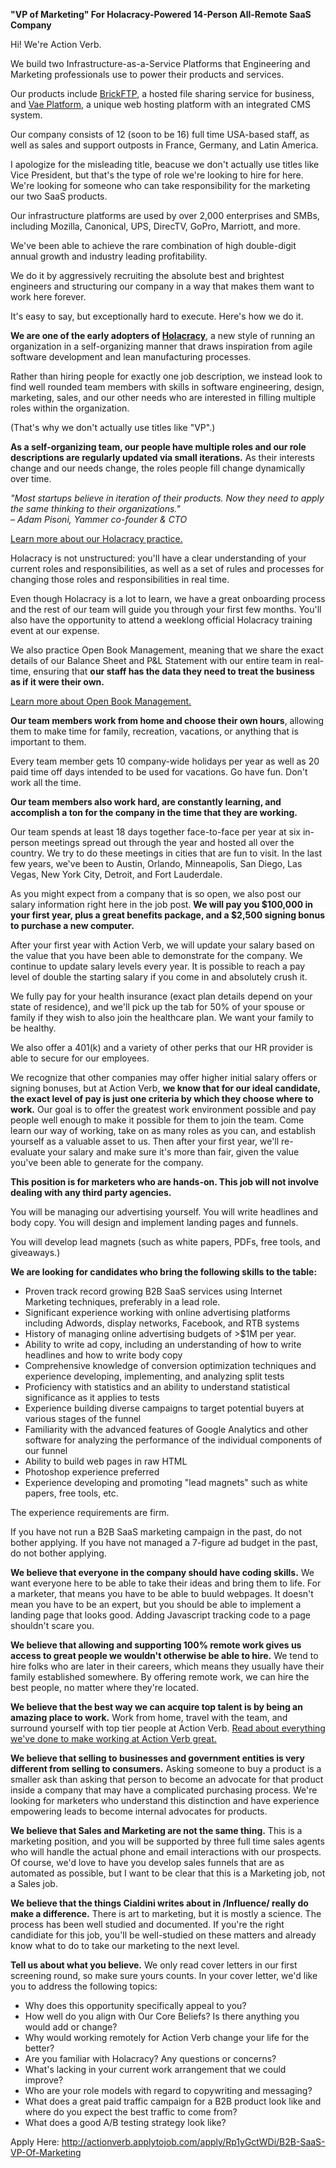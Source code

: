---
---

**"VP of Marketing" For Holacracy-Powered 14-Person All-Remote SaaS Company**

Hi!  We're Action Verb.

We build two Infrastructure-as-a-Service Platforms that Engineering and Marketing
professionals use to power their products and services.

Our products include <a href="https://brickftp.com/" target="_blank">BrickFTP</a>,
a hosted file sharing service for business, and
<a href="https://vaeplatform.com/" target="_blank">Vae Platform</a>,
a unique web hosting platform with an integrated CMS system.

Our company consists of 12 (soon to be 16) full time USA-based staff,
as well as sales and support outposts in France, Germany, and Latin
America.

I apologize for the misleading title, beacuse we don't actually use
titles like Vice President, but that's the type of role we're looking to
hire for here.  We're looking for someone who can take responsibility
for the marketing our two SaaS products.

Our infrastructure platforms are used by over 2,000 enterprises and
SMBs, including Mozilla, Canonical, UPS, DirecTV, GoPro, Marriott, and
more.

We've been able to achieve the rare combination of high double-digit
annual growth and industry leading profitability.

We do it by aggressively recruiting the absolute best and brightest
engineers and structuring our company in a way that makes them want to
work here forever.

It's easy to say, but exceptionally hard to execute.  Here's how we do
it.

**We are one of the early adopters of <a href="http://www.holacracy.org/" target="_blank">Holacracy</a>**, a new style
of running an organization in a self-organizing manner that draws
inspiration from agile software development and lean manufacturing
processes.

Rather than hiring people for exactly one job description, we instead
look to find well rounded team members with skills in software
engineering, design, marketing, sales, and our other needs who are
interested in filling multiple roles within the organization.

(That's why we don't actually use titles like "VP".)

**As a self-organizing team, our people have multiple roles and our role
descriptions are regularly updated via small iterations.**  As their
interests change and our needs change, the roles people fill change
dynamically over time.

*&quot;Most startups believe in iteration of their
products. Now they need to apply the same thinking to their
organizations.&quot;<br />&ndash; Adam Pisoni, Yammer co-founder & CTO*

[Learn more about our Holacracy practice.](https://actionverb.com/holacracy)

Holacracy is not unstructured: you'll have a clear understanding of
your current roles and responsibilities, as well as a set of rules and
processes for changing those roles and responsibilities in real time.

Even though Holacracy is a lot to learn, we have a great onboarding
process and the rest of our team will guide you through your first few
months.  You'll also have the opportunity to attend a weeklong official
Holacracy training event at our expense.

We also practice Open Book Management, meaning that we share the exact
details of our Balance Sheet and P&L Statement with our entire team in
real-time, ensuring that **our staff has the data they need to treat the
business as if it were their own.**

[Learn more about Open Book Management.](https://actionverb.com/open-book-management)

**Our team members work from home and choose their own hours**, allowing
them to make time for family, recreation, vacations, or anything that is
important to them.

Every team member gets 10 company-wide holidays per year as well as 20
paid time off days intended to be used for vacations.  Go have fun.
Don't work all the time.

**Our team members also work hard, are constantly learning, and accomplish
a ton for the company in the time that they are working.**

Our team spends at least 18 days together face-to-face per year at six
in-person meetings spread out through the year and hosted all over the country.
We try to do these meetings in cities that are fun to visit.  In the
last few years, we've been to Austin, Orlando, Minneapolis, San Diego, Las
Vegas, New York City, Detroit, and Fort Lauderdale.

As you might expect from a company that is so open, we also post our
salary information right here in the job post.
**We will pay you $100,000 in your first year, plus a great benefits
package, and a $2,500 signing bonus to purchase a new computer.**

After your first year with Action Verb, we will update your salary based
on the value that you have been able to demonstrate for the company.
We continue to update salary levels every year.  It is possible to reach a
pay level of double the starting salary if you come in and absolutely crush it.

We fully pay for your health insurance (exact plan details depend on
your state of residence), and we'll pick
up the tab for 50% of your spouse or family if they wish to also join
the healthcare plan.  We want your family to be healthy.

We also offer a 401(k) and a variety of other perks that our HR provider
is able to secure for our employees.

We recognize that other companies may offer higher initial salary offers
or signing bonuses, but at Action Verb, **we know that for our ideal
candidate, the exact level of pay is just one criteria by which they
choose where to work.**  Our goal is to offer the greatest work
environment possible and pay people well enough to make it possible for
them to join the team.  Come learn our way of working, take on as many
roles as you can, and establish yourself as a valuable asset to us.
Then after your first year, we'll re-evaluate your salary and make sure
it's more than fair, given the value you've been able to generate for
the company.

**This position is for marketers who are hands-on.  This job will not
involve dealing with any third party agencies.**

You will be managing our advertising yourself.  You will write headlines
and body copy.  You will design and implement landing pages and funnels.

You will develop lead magnets (such as white papers, PDFs, free tools,
and giveaways.)

**We are looking for candidates who bring the following skills to the
table:**

 * Proven track record growing B2B SaaS services using Internet Marketing techniques, preferably in a lead role.
 * Significant experience working with online advertising platforms including Adwords, display networks, Facebook, and RTB systems
 * History of managing online advertising budgets of >$1M per year.
 * Ability to write ad copy, including an understanding of how to write headlines and how to write body copy
 * Comprehensive knowledge of conversion optimization techniques and experience developing, implementing, and analyzing split tests
 * Proficiency with statistics and an ability to understand statistical significance as it applies to tests
 * Experience building diverse campaigns to target potential buyers at various stages of the funnel
 * Familiarity with the advanced features of Google Analytics and other software for analyzing the performance of the individual components of our funnel
 * Ability to build web pages in raw HTML
 * Photoshop experience preferred
 * Experience developing and promoting "lead magnets" such as white papers, free tools, etc.

The experience requirements are firm.

If you have not run a B2B SaaS marketing campaign in the past, do not
bother applying.  If you have not managed a 7-figure ad budget in the
past, do not bother applying.

**We believe that everyone in the company should have coding
skills.** We want everyone here to be able to take their ideas and
bring them to life.  For a marketer, that means you have to be able to
buuld webpages.  It doesn't mean you have to be an expert, but you
should be able to implement a landing page that looks good.  Adding
Javascript tracking code to a page shouldn't scare you.

**We believe that allowing and supporting 100% remote work gives us
access to great people we wouldn't otherwise be able to hire.**  We tend
to hire folks who are later in their careers, which means they usually
have their family established somewhere.  By offering remote work, we
can hire the best people, no matter where they're located.

**We believe that the best way we can acquire top talent is by being an
amazing place to work.**  Work from home, travel with the team, and
surround yourself with top tier people at Action Verb.
[Read about everything we've done to make
working at Action Verb great.](https://actionverb.com/working-at-action-verb)

**We believe that selling to businesses and government entities is very
different from selling to consumers.**  Asking someone to buy a product is
a smaller ask than asking that person to become an advocate for that product
inside a company that may have a complicated purchasing process.  We're
looking for marketers who understand this distinction and have
experience empowering leads to become internal advocates for products.

**We believe that Sales and Marketing are not the same thing.**  This is
a marketing position, and you will be supported by three full time sales
agents who will handle the actual phone and email interactions with our
prospects.  Of course, we'd love to have you develop sales funnels that
are as automated as possible, but I want to be clear that this is a
Marketing job, not a Sales job.

**We believe that the things Cialdini writes about in /Influence/ really
do make a difference.** There is art to marketing, but it is mostly a
science.  The process has been well studied and documented.  If you're
the right candidiate for this job, you'll be well-studied on these
matters and already know what to do to take our marketing to the next level.

**Tell us about what you believe.** We only read cover letters in our first screening round, so make sure
yours counts.  In your cover letter, we'd like you to address the
following topics:

 * Why does this opportunity specifically appeal to you?
 * How well do you align with Our Core Beliefs?  Is there anything you would add or change?
 * Why would working remotely for Action Verb change your life for the better?
 * Are you familiar with Holacracy?  Any questions or concerns?
 * What's lacking in your current work arrangement that we could improve?
 * Who are your role models with regard to copywriting and messaging?
 * What does a great paid traffic campaign for a B2B product look like and where do you expect the best traffic to come from?
 * What does a good A/B testing strategy look like?

Apply Here:
http://actionverb.applytojob.com/apply/Rp1yGctWDi/B2B-SaaS-VP-Of-Marketing
